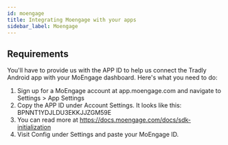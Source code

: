 ```yaml
---
id: moengage
title: Integrating Moengage with your apps
sidebar_label: Moengage
---
```



## Requirements

You'll have to provide us with the APP ID to help us connect the Tradly Android app with your MoEngage dashboard. 
Here's what you need to do:
1. Sign up for a MoEngage account at app.moengage.com and navigate to Settings > App Settings
2. Copy the APP ID under Account Settings. It looks like this: BPNNT1YDJLDU3EKKJJZGM59E
3. You can read more at https://docs.moengage.com/docs/sdk-initialization
4. Visit Config under Settings and paste your MoEngage ID. 
